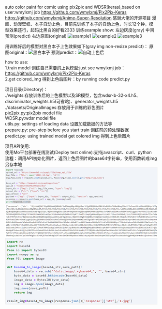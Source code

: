auto color paint for comic using pix2pix and WDSR(keras),based on user:wmylxmj job
https://github.com/wmylxmj/Pix2Pix-Keras
https://github.com/wmylxmj/Anime-Super-Resolution
感谢大佬的开源项目
漫画、动漫壁纸、本子自动上色，目前先训练了本子的自动上色，时长12个钟，模型效果还行，起码比黑白的好看2333
训练example show:
左边灰度(gray) 中间预测(predict) 右边原图(original)
![example1](/images/1.PNG)
![example2](/images/2.PNG)
![example3](/images/3.PNG)

用训练好后的模型对黑白本子上色效果如下(gray img non-resize predict)：
原图original：![黑白本子](/images/9.jpg)
预测predict：![自动上色后](/images/combine_9.jpg)

how to use:
<br/>1.train model 训练自己需要的上色模型:just see wmylxmj job：https://github.com/wmylxmj/Pix2Pix-Keras
<br/>2.get colored_img 得到上色后图片：by running code predict.py 

项目目录(Directory)：
<br/>./weights:存放训练后的上色模型以及SR模型，包含wdsr-b-32-x4.h5、discriminator_weights.h5(可省略)、generator_weights.h5
<br/>./datasets/OriginalImages:存放用于训练的彩色图片
<br/>pix2pix.py:pix2pix model file
<br/>WDSR.py:wdsr model file
<br/>utils.py: settings of loading data 设置加载数据的方法等
<br/>prepare.py: pre-step before you start train 训练前的预处理数据
<br/>predict.py: using trained model get colored img 得到上色后图片

项目API使用:
<br/>使用Mo平台部署在线测试(Deploy test online):支持javascript、curl、python
<br/>流程：调用API初始化图片，返回上色后图片的base64字符串，使用函数转成img另存本地
![step1](/images/test_step1.PNG)
![step2](/images/test_step2.PNG)
